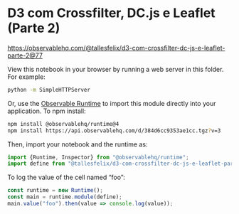 # D3 com Crossfilter, DC.js e Leaflet (Parte 2)

https://observablehq.com/@tallesfelix/d3-com-crossfilter-dc-js-e-leaflet-parte-2@77

View this notebook in your browser by running a web server in this folder. For
example:

~~~sh
python -m SimpleHTTPServer
~~~

Or, use the [Observable Runtime](https://github.com/observablehq/runtime) to
import this module directly into your application. To npm install:

~~~sh
npm install @observablehq/runtime@4
npm install https://api.observablehq.com/d/384d6cc9353ae1cc.tgz?v=3
~~~

Then, import your notebook and the runtime as:

~~~js
import {Runtime, Inspector} from "@observablehq/runtime";
import define from "@tallesfelix/d3-com-crossfilter-dc-js-e-leaflet-parte-2";
~~~

To log the value of the cell named “foo”:

~~~js
const runtime = new Runtime();
const main = runtime.module(define);
main.value("foo").then(value => console.log(value));
~~~
